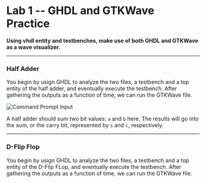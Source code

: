 # Lab 1 -- GHDL and GTKWave Practice
**Using vhdl entity and testbenches, make use of both GHDL and GTKWave as a wave visualizer.**

<hr>

### Half Adder
You begin by usign GHDL to analyze the two files, a testbench and a top entity of the half adder, and eventually execute the testbench.
After gathering the outputs as a function of time, we can run the GTKWave file.

![Command Prompt Input](Half_Adder_Setup.png)

A half adder should sum two bit values: `a` and `b` here.
The results will go into the sum, or the carry bit, represented by `s` and `c`, respectively.


<hr>

### D-Flip Flop
You begin by usign GHDL to analyze the two files, a testbench and a top entity of the D-Flip FLop, and eventually execute the testbench.
After gathering the outputs as a function of time, we can run the GTKWave file.
